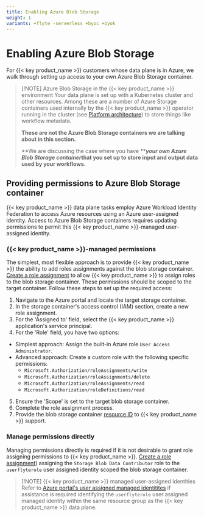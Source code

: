 ```yaml
---
title: Enabling Azure Blob Storage
weight: 1
variants: +flyte -serverless +byoc +byok
---
```


# Enabling Azure Blob Storage

For {{< key product_name >}} customers whose data plane is in Azure, we walk through setting up access to your own Azure Blob Storage container.

> [!NOTE] Azure Blob Storage in the {{< key product_name >}} environment
> Your data plane is set up with a Kubernetes cluster and other resources.
> Among these are a number of Azure Storage containers used internally by the {{< key product_name >}} operator running in the cluster (see [Platform architecture](../../platform-architecture.md)) to store things like workflow metadata.
>
> **These are not the Azure Blob Storage containers we are talking about in this section.**
>
> **We are discussing the case where you have **_**your own Azure Blob Storage container**_**that you set up to store input and output data used by your workflows.**

## Providing permissions to Azure Blob Storage container

{{< key product_name >}} data plane tasks employ Azure Workload Identity Federation to access Azure resources using an Azure user-assigned identity. Access to Azure Blob Storage containers requires updating permissions to permit this {{< key product_name >}}-managed user-assigned identity.

### {{< key product_name >}}-managed permissions

The simplest, most flexible approach is to provide {{< key product_name >}} the ability to add roles assignments against the blob storage container. [Create a role assignment](https://learn.microsoft.com/en-us/azure/role-based-access-control/role-assignments-portal) to allow {{< key product_name >}} to assign roles to the blob storage container. These permissions should be scoped to the target container. Follow these steps to set up the required access:

1. Navigate to the Azure portal and locate the target storage container.
2. In the storage container's access control (IAM) section, create a new role assignment.
3. For the 'Assigned to' field, select the {{< key product_name >}} application's service principal.
4. For the 'Role' field, you have two options:
  * Simplest approach: Assign the built-in Azure role `User Access Administrator`.
  * Advanced approach: Create a custom role with the following specific permissions:
    * `Microsoft.Authorization/roleAssignments/write`
    * `Microsoft.Authorization/roleAssignments/delete`
    * `Microsoft.Authorization/roleAssignments/read`
    * `Microsoft.Authorization/roleDefinitions/read`
5. Ensure the 'Scope' is set to the target blob storage container.
6. Complete the role assignment process.
7. Provide the blob storage container [resource ID](https://learn.microsoft.com/en-us/dotnet/api/microsoft.azure.management.storage.models.resource.id) to {{< key product_name >}} support.

### Manage permissions directly

Managing permissions directly is required if it is not desirable to grant role assigning permissions to {{< key product_name >}}. [Create a role assignment](https://learn.microsoft.com/en-us/azure/role-based-access-control/role-assignments-portal)) assigning the `Storage Blob Data Contributor` role to the `userflyterole` user assigned identity scoped the blob storage container.

> [!NOTE] {{< key product_name >}} managed user-assigned identities
> Refer to [Azure portal&#39;s user assigned managed identitites](https://portal.azure.com/#view/HubsExtension/BrowseResource/resourceType/Microsoft.ManagedIdentity%2FuserAssignedIdentities) if assistance is required identifying the `userflyterole` user assigned managed identity within the same resource group as the {{< key product_name >}} data plane.

